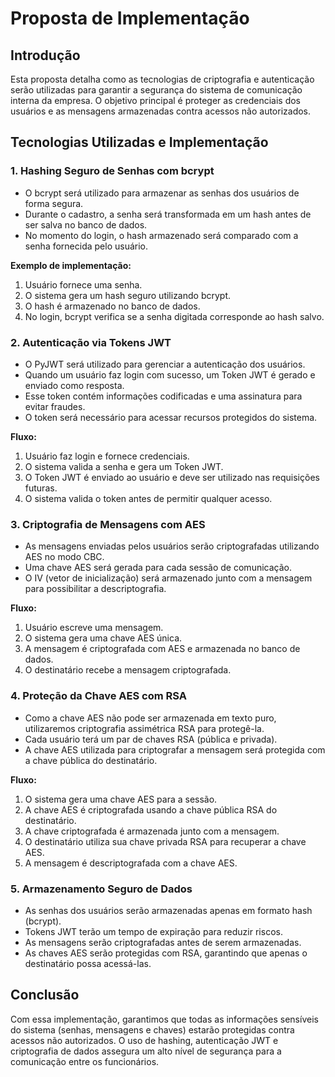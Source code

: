 # Proposta de Implementação

## Introdução  
Esta proposta detalha como as tecnologias de criptografia e autenticação serão utilizadas para garantir a segurança do sistema de comunicação interna da empresa. O objetivo principal é proteger as credenciais dos usuários e as mensagens armazenadas contra acessos não autorizados.

## Tecnologias Utilizadas e Implementação  

### 1. Hashing Seguro de Senhas com bcrypt  
- O bcrypt será utilizado para armazenar as senhas dos usuários de forma segura.  
- Durante o cadastro, a senha será transformada em um hash antes de ser salva no banco de dados.  
- No momento do login, o hash armazenado será comparado com a senha fornecida pelo usuário.  

**Exemplo de implementação:**  
1. Usuário fornece uma senha.  
2. O sistema gera um hash seguro utilizando bcrypt.  
3. O hash é armazenado no banco de dados.  
4. No login, bcrypt verifica se a senha digitada corresponde ao hash salvo.  

### 2. Autenticação via Tokens JWT  
- O PyJWT será utilizado para gerenciar a autenticação dos usuários.  
- Quando um usuário faz login com sucesso, um Token JWT é gerado e enviado como resposta.  
- Esse token contém informações codificadas e uma assinatura para evitar fraudes.  
- O token será necessário para acessar recursos protegidos do sistema.  

**Fluxo:**  
1. Usuário faz login e fornece credenciais.  
2. O sistema valida a senha e gera um Token JWT.  
3. O Token JWT é enviado ao usuário e deve ser utilizado nas requisições futuras.  
4. O sistema valida o token antes de permitir qualquer acesso.  

### 3. Criptografia de Mensagens com AES  
- As mensagens enviadas pelos usuários serão criptografadas utilizando AES no modo CBC.  
- Uma chave AES será gerada para cada sessão de comunicação.  
- O IV (vetor de inicialização) será armazenado junto com a mensagem para possibilitar a descriptografia.  

**Fluxo:**  
1. Usuário escreve uma mensagem.  
2. O sistema gera uma chave AES única.  
3. A mensagem é criptografada com AES e armazenada no banco de dados.  
4. O destinatário recebe a mensagem criptografada.  

### 4. Proteção da Chave AES com RSA  
- Como a chave AES não pode ser armazenada em texto puro, utilizaremos criptografia assimétrica RSA para protegê-la.  
- Cada usuário terá um par de chaves RSA (pública e privada).  
- A chave AES utilizada para criptografar a mensagem será protegida com a chave pública do destinatário.  

**Fluxo:**  
1. O sistema gera uma chave AES para a sessão.  
2. A chave AES é criptografada usando a chave pública RSA do destinatário.  
3. A chave criptografada é armazenada junto com a mensagem.  
4. O destinatário utiliza sua chave privada RSA para recuperar a chave AES.  
5. A mensagem é descriptografada com a chave AES.  

### 5. Armazenamento Seguro de Dados  
- As senhas dos usuários serão armazenadas apenas em formato hash (bcrypt).  
- Tokens JWT terão um tempo de expiração para reduzir riscos.  
- As mensagens serão criptografadas antes de serem armazenadas.  
- As chaves AES serão protegidas com RSA, garantindo que apenas o destinatário possa acessá-las.  

## Conclusão  
Com essa implementação, garantimos que todas as informações sensíveis do sistema (senhas, mensagens e chaves) estarão protegidas contra acessos não autorizados. O uso de hashing, autenticação JWT e criptografia de dados assegura um alto nível de segurança para a comunicação entre os funcionários.  
